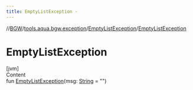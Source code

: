 ```yaml
---
title: EmptyListException -
---
```

//[BGW](../../../index.md)/[tools.aqua.bgw.exception](../index.md)/[EmptyListException](index.md)/[EmptyListException](-empty-list-exception.md)



# EmptyListException  
[jvm]  
Content  
fun [EmptyListException](-empty-list-exception.md)(msg: [String](https://kotlinlang.org/api/latest/jvm/stdlib/kotlin/-string/index.html) = "")  



